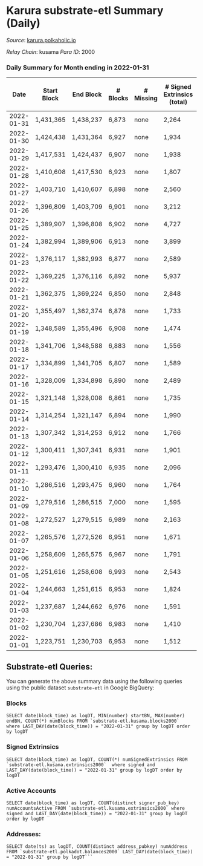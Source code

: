 # Karura substrate-etl Summary (Daily)

_Source_: [karura.polkaholic.io](https://karura.polkaholic.io)

*Relay Chain*: kusama
*Para ID*: 2000



### Daily Summary for Month ending in 2022-01-31


| Date | Start Block | End Block | # Blocks | # Missing | # Signed Extrinsics (total) | # Active Accounts | # Addresses with Balances | # Events | # Transfers | # XCM Transfers In | # XCM Transfers Out |
| ---- | ----------- | --------- | -------- | --------- | --------------------------- | ----------------- | ------------------------- | -------- | ----------- | ------------------ | ------------------- |
| 2022-01-31 | 1,431,365 | 1,438,237 | 6,873 | none  | 2,264 | 512 | 77,495 | 119,020 | 21,971 ($1,691,894) | 71 ($138,421) | 57 ($182,836) |
| 2022-01-30 | 1,424,438 | 1,431,364 | 6,927 | none  | 1,934 | 263 | 70,168 | 84,052 | 13,179 ($2,191,530) | 109 ($234,767) | 79 ($163,065) |
| 2022-01-29 | 1,417,531 | 1,424,437 | 6,907 | none  | 1,938 | 286 | 70,151 | 83,915 | 13,080 ($1,921,103) | 92 ($175,459) | 82 ($360,060) |
| 2022-01-28 | 1,410,608 | 1,417,530 | 6,923 | none  | 1,807 | 263 | 70,129 | 82,874 | 12,911 ($1,660,370) | 93 ($184,508) | 63 ($137,404) |
| 2022-01-27 | 1,403,710 | 1,410,607 | 6,898 | none  | 2,560 | 348 | 70,115 | 89,000 | 14,162 ($5,580,049) | 138 ($328,878) | 118 ($601,313) |
| 2022-01-26 | 1,396,809 | 1,403,709 | 6,901 | none  | 3,212 | 474 | 70,080 | 93,851 | 15,192 ($4,484,070) | 154 ($322,256) | 177 ($624,373) |
| 2022-01-25 | 1,389,907 | 1,396,808 | 6,902 | none  | 4,727 | 752 | 70,055 | 103,487 | 16,312 ($10,957,425) | 346 ($1,690,291) | 267 ($1,418,613) |
| 2022-01-24 | 1,382,994 | 1,389,906 | 6,913 | none  | 3,899 | 568 | 69,971 | 96,564 | 14,031 ($6,522,500) | 433 ($1,548,330) | 178 ($496,669) |
| 2022-01-23 | 1,376,117 | 1,382,993 | 6,877 | none  | 2,589 | 361 | 69,870 | 85,269 | 12,184 ($4,227,890) | 176 ($488,910) | 97 ($271,846) |
| 2022-01-22 | 1,369,225 | 1,376,116 | 6,892 | none  | 5,937 | 516 | 69,807 | 112,019 | 17,195 ($28,736,158) | 441 ($1,958,109) | 394 ($2,141,674) |
| 2022-01-21 | 1,362,375 | 1,369,224 | 6,850 | none  | 2,848 | 380 |  | 87,563 | 12,903 ($17,007,367) | 170 ($578,293) | 155 ($1,330,832) |
| 2022-01-20 | 1,355,497 | 1,362,374 | 6,878 | none  | 1,733 | 323 | 69,744 | 78,986 | 11,283 ($1,831,420) | 79 ($202,828) | 102 ($2,519,713) |
| 2022-01-19 | 1,348,589 | 1,355,496 | 6,908 | none  | 1,474 | 252 | 69,702 | 77,326 | 10,992 ($3,747,058) | 73 ($227,839) | 75 ($79,843.18) |
| 2022-01-18 | 1,341,706 | 1,348,588 | 6,883 | none  | 1,556 | 286 | 69,677 | 77,848 | 10,990 ($2,515,166) | 70 ($356,796) | 85 ($150,504) |
| 2022-01-17 | 1,334,899 | 1,341,705 | 6,807 | none  | 1,589 | 251 | 69,649 | 77,304 | 10,918 ($8,579,947) | 82 ($235,311) | 77 ($143,659) |
| 2022-01-16 | 1,328,009 | 1,334,898 | 6,890 | none  | 2,489 | 281 | 69,619 | 81,919 | 11,199 ($2,378,011) | 77 ($182,405) | 82 ($274,930) |
| 2022-01-15 | 1,321,148 | 1,328,008 | 6,861 | none  | 1,735 | 353 | 69,605 | 78,841 | 11,183 ($1,735,865) | 71 ($158,514) | 95 ($443,046) |
| 2022-01-14 | 1,314,254 | 1,321,147 | 6,894 | none  | 1,990 | 302 | 69,545 | 81,366 | 11,860 ($1,865,172) | 83 ($163,819) | 123 ($422,103) |
| 2022-01-13 | 1,307,342 | 1,314,253 | 6,912 | none  | 1,766 | 322 | 69,501 | 79,836 | 11,413 ($2,413,709) | 85 ($156,523) | 100 ($653,374) |
| 2022-01-12 | 1,300,411 | 1,307,341 | 6,931 | none  | 1,901 | 351 | 69,485 | 81,051 | 11,673 ($3,775,860) | 87 ($179,315) | 116 ($341,014) |
| 2022-01-11 | 1,293,476 | 1,300,410 | 6,935 | none  | 2,096 | 318 | 69,459 | 82,648 | 11,984 ($9,448,905) | 104 ($427,499) | 122 ($418,839) |
| 2022-01-10 | 1,286,516 | 1,293,475 | 6,960 | none  | 1,764 | 254 | 69,424 | 80,308 | 11,547 ($2,912,741) | 104 ($309,642) | 84 ($201,517) |
| 2022-01-09 | 1,279,516 | 1,286,515 | 7,000 | none  | 1,595 | 250 | 69,402 | 79,487 | 11,327 ($4,379,337) | 86 ($242,463) | 92 ($257,919) |
| 2022-01-08 | 1,272,527 | 1,279,515 | 6,989 | none  | 2,163 | 406 | 69,386 | 83,868 | 12,299 ($3,994,786) | 129 ($425,772) | 107 ($319,968) |
| 2022-01-07 | 1,265,576 | 1,272,526 | 6,951 | none  | 1,671 | 278 | 69,371 | 79,655 | 11,504 ($3,038,370) | 85 ($214,287) | 74 ($160,937) |
| 2022-01-06 | 1,258,609 | 1,265,575 | 6,967 | none  | 1,791 | 321 | 69,354 | 80,566 | 11,636 ($2,193,929) | 96 ($292,289) | 73 ($193,751) |
| 2022-01-05 | 1,251,616 | 1,258,608 | 6,993 | none  | 2,543 | 334 |  | 85,740 | 12,445 ($5,624,856) | 139 ($540,751) | 100 ($401,185) |
| 2022-01-04 | 1,244,663 | 1,251,615 | 6,953 | none  | 1,824 | 344 | 69,300 | 80,791 | 11,704 ($3,539,295) | 73 ($217,261) | 117 ($424,880) |
| 2022-01-03 | 1,237,687 | 1,244,662 | 6,976 | none  | 1,591 | 288 | 69,284 | 79,331 | 11,358 ($2,077,356) | 80 ($152,359) | 78 ($117,712) |
| 2022-01-02 | 1,230,704 | 1,237,686 | 6,983 | none  | 1,410 | 248 | 69,261 | 77,691 | 11,037 ($1,232,306) | 43 ($114,193) | 79 ($175,715) |
| 2022-01-01 | 1,223,751 | 1,230,703 | 6,953 | none  | 1,512 | 242 | 69,247 | 78,564 | 11,293 ($1,789,424) | 55 ($151,407) | 48 ($56,512.61) |

## Substrate-etl Queries:
You can generate the above summary data using the following queries using the public dataset `substrate-etl` in Google BigQuery:


### Blocks
```
SELECT date(block_time) as logDT, MIN(number) startBN, MAX(number) endBN, COUNT(*) numBlocks FROM `substrate-etl.kusama.blocks2000`  where LAST_DAY(date(block_time)) = "2022-01-31" group by logDT order by logDT
```


### Signed Extrinsics
```
SELECT date(block_time) as logDT, COUNT(*) numSignedExtrinsics FROM `substrate-etl.kusama.extrinsics2000`  where signed and LAST_DAY(date(block_time)) = "2022-01-31" group by logDT order by logDT
```


### Active Accounts
```
SELECT date(block_time) as logDT, COUNT(distinct signer_pub_key) numAccountsActive FROM `substrate-etl.kusama.extrinsics2000` where signed and LAST_DAY(date(block_time)) = "2022-01-31" group by logDT order by logDT
```


### Addresses:
```
SELECT date(ts) as logDT, COUNT(distinct address_pubkey) numAddress FROM `substrate-etl.polkadot.balances2000` LAST_DAY(date(block_time)) = "2022-01-31" group by logDT```

